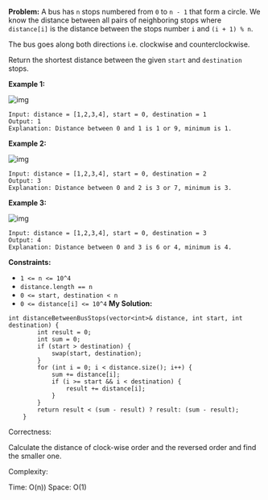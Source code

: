 **Problem:**
A bus has `n` stops numbered from `0` to `n - 1` that form a circle. We know the distance between all pairs of neighboring stops where `distance[i]` is the distance between the stops number `i` and `(i + 1) % n`.

The bus goes along both directions i.e. clockwise and counterclockwise.

Return the shortest distance between the given `start` and `destination` stops.

 

**Example 1:**

![img](https://assets.leetcode.com/uploads/2019/09/03/untitled-diagram-1.jpg)

```
Input: distance = [1,2,3,4], start = 0, destination = 1
Output: 1
Explanation: Distance between 0 and 1 is 1 or 9, minimum is 1.
```

 

**Example 2:**

![img](https://assets.leetcode.com/uploads/2019/09/03/untitled-diagram-1-1.jpg)

```
Input: distance = [1,2,3,4], start = 0, destination = 2
Output: 3
Explanation: Distance between 0 and 2 is 3 or 7, minimum is 3.
```

 

**Example 3:**

![img](https://assets.leetcode.com/uploads/2019/09/03/untitled-diagram-1-2.jpg)

```
Input: distance = [1,2,3,4], start = 0, destination = 3
Output: 4
Explanation: Distance between 0 and 3 is 6 or 4, minimum is 4.
```

 

**Constraints:**

- `1 <= n <= 10^4`
- `distance.length == n`
- `0 <= start, destination < n`
- `0 <= distance[i] <= 10^4`
**My Solution:**
```
int distanceBetweenBusStops(vector<int>& distance, int start, int destination) {
        int result = 0;
        int sum = 0;
        if (start > destination) {
            swap(start, destination);
        }
        for (int i = 0; i < distance.size(); i++) {
            sum += distance[i];
            if (i >= start && i < destination) {
                result += distance[i];
            }
        }
        return result < (sum - result) ? result: (sum - result);
    }
```
Correctness:

Calculate the distance of clock-wise order and the reversed order and find the smaller one. 

Complexity:

Time: O(n))
Space: O(1)